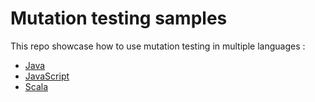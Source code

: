# Mutation testing samples

This repo showcase how to use mutation testing in multiple languages :

- [Java](java)
- [JavaScript](javascript)
- [Scala](scala)
